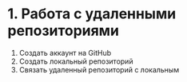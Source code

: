 # 1. Работа с удаленными репозиториями
1. Создать аккаунт на GitHub
2. Создать локальный репозиторий 
3. Связать удаленный репозиторий с локальным
